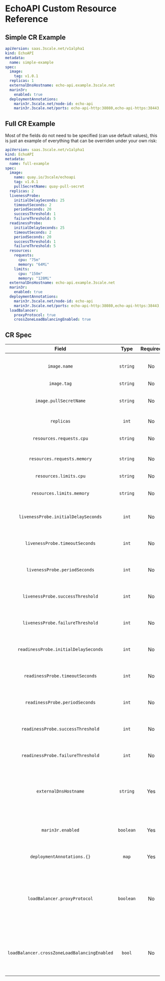 # EchoAPI Custom Resource Reference

## Simple CR Example

```yaml
apiVersion: saas.3scale.net/v1alpha1
kind: EchoAPI
metadata:
  name: simple-example
spec:
  image:
    tag: v1.0.1
  replicas: 1
  externalDnsHostname: echo-api.example.3scale.net
  marin3r:
    enabled: true
  deploymentAnnotations:
    marin3r.3scale.net/node-id: echo-api
    marin3r.3scale.net/ports: echo-api-http:38080,echo-api-https:38443,envoy-metrics:9901
```

## Full CR Example

Most of the fields do not need to be specified (can use default values), this is just an example of everything that can be overriden under your own risk:

```yaml
apiVersion: saas.3scale.net/v1alpha1
kind: EchoAPI
metadata:
  name: full-example
spec:
  image:
    name: quay.io/3scale/echoapi
    tag: v1.0.1
    pullSecretName: quay-pull-secret
  replicas: 2
  livenessProbe:
    initialDelaySeconds: 25
    timeoutSeconds: 2
    periodSeconds: 20
    successThreshold: 1
    failureThreshold: 5
  readinessProbe:
    initialDelaySeconds: 25
    timeoutSeconds: 2
    periodSeconds: 20
    successThreshold: 1
    failureThreshold: 5
  resources:
    requests:
      cpu: "75m"
      memory: "64Mi"
    limits:
      cpu: "150m"
      memory: "128Mi"
  externalDnsHostname: echo-api.example.3scale.net
  marin3r:
    enabled: true
  deploymentAnnotations:
    marin3r.3scale.net/node-id: echo-api
    marin3r.3scale.net/ports: echo-api-http:38080,echo-api-https:38443,envoy-metrics:9901
  loadBalancer:
    proxyProtocol: true
    crossZoneLoadBalancingEnabled: true
```

## CR Spec

| **Field** | **Type** | **Required** | **Default value** | **Description** |
|:---:|:---:|:---:|:---:|:---:|
| `image.name` | `string` | No | `quay.io/3scale/echoapi` | Image name (docker repository) |
| `image.tag` | `string` | No | `latest` | Image tag |
| `image.pullSecretName` | `string` | No | - | Quay pull secret for private repository |
| `replicas` | `int` | No | `2` | Number of replicas |
| `resources.requests.cpu` | `string` | No | `50m` | Override CPU requests |
| `resources.requests.memory` | `string` | No | `40Mi` | Override Memory requests |
| `resources.limits.cpu` | `string` | No | `150m` | Override CPU limits |
| `resources.limits.memory` | `string` | No | `80Mi` | Override Memory limits |
| `livenessProbe.initialDelaySeconds` | `int` | No | `5` | Override liveness initial delay (seconds) |
| `livenessProbe.timeoutSeconds` | `int` | No | `5` | Override liveness timeout (seconds) |
| `livenessProbe.periodSeconds` | `int` | No | `10` | Override liveness period (seconds) |
| `livenessProbe.successThreshold` | `int` | No | `1` | Override liveness success threshold |
| `livenessProbe.failureThreshold` | `int` | No | `3` | Override liveness failure threshold |
| `readinessProbe.initialDelaySeconds` | `int` | No | `5` | Override readiness initial delay (seconds) |
| `readinessProbe.timeoutSeconds` | `int` | No | `5` | Override readiness timeout (seconds) |
| `readinessProbe.periodSeconds` | `int` | No | `30` | Override readiness period (seconds) |
| `readinessProbe.successThreshold` | `int` | No | `1` | Override readiness success threshold |
| `readinessProbe.failureThreshold` | `int` | No | `3` | Override readiness failure threshold |
| `externalDnsHostname` | `string` | Yes | - | DNS hostnames to manage on AWS Route53 by external-dns |
| `marin3r.enabled` | `boolean` | Yes | - | Enable (`true`) or disable (`false`) marin3r |
| `deploymentAnnotations.{}` | `map` | Yes | - | Map of deployment annotations |
| `loadBalancer.proxyProtocol` | `boolean` | No | `true` | Enable (`true`) or disable (`false`) proxy protocol with aws-nlb-helper-operator |
| `loadBalancer.crossZoneLoadBalancingEnabled` | `bool` | No | `true` | Enable (`true`) or disable (`false`) cross zone load balancing |
